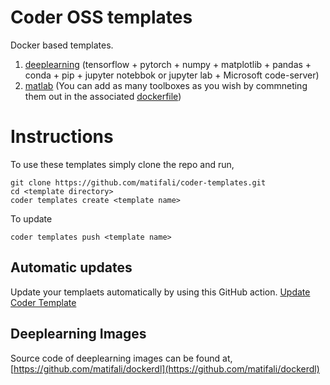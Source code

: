 # Coder OSS templates

Docker based templates.

1. [deeplearning](https://github.com/matifali/coder-templates/tree/master/deeplearning) (tensorflow + pytorch + numpy + matplotlib + pandas + conda + pip + jupyter notebbok or jupyter lab + Microsoft code-server)
2. [matlab](https://github.com/matifali/coder-templates/tree/master/matlab) (You can add as many toolboxes as you wish by commneting them out in the associated [dockerfile](https://github.com/matifali/coder-templates/blob/master/matlab/images/r2022b.Dockerfile))

# Instructions

To use these templates simply clone the repo and run,
```console
git clone https://github.com/matifali/coder-templates.git
cd <template directory>
coder templates create <template name>
```
To update
```console
coder templates push <template name>
```
## Automatic updates
Update your templaets automatically by using this GitHub action.
[Update Coder Template](https://github.com/marketplace/actions/update-coder-template)

## Deeplearning Images
Source code of deeplearning images can be found at, [https://github.com/matifali/dockerdl](https://github.com/matifali/dockerdl)
